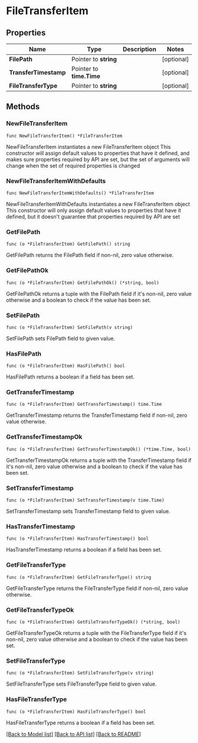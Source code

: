 # FileTransferItem

## Properties

Name | Type | Description | Notes
------------ | ------------- | ------------- | -------------
**FilePath** | Pointer to **string** |  | [optional] 
**TransferTimestamp** | Pointer to **time.Time** |  | [optional] 
**FileTransferType** | Pointer to **string** |  | [optional] 

## Methods

### NewFileTransferItem

`func NewFileTransferItem() *FileTransferItem`

NewFileTransferItem instantiates a new FileTransferItem object
This constructor will assign default values to properties that have it defined,
and makes sure properties required by API are set, but the set of arguments
will change when the set of required properties is changed

### NewFileTransferItemWithDefaults

`func NewFileTransferItemWithDefaults() *FileTransferItem`

NewFileTransferItemWithDefaults instantiates a new FileTransferItem object
This constructor will only assign default values to properties that have it defined,
but it doesn't guarantee that properties required by API are set

### GetFilePath

`func (o *FileTransferItem) GetFilePath() string`

GetFilePath returns the FilePath field if non-nil, zero value otherwise.

### GetFilePathOk

`func (o *FileTransferItem) GetFilePathOk() (*string, bool)`

GetFilePathOk returns a tuple with the FilePath field if it's non-nil, zero value otherwise
and a boolean to check if the value has been set.

### SetFilePath

`func (o *FileTransferItem) SetFilePath(v string)`

SetFilePath sets FilePath field to given value.

### HasFilePath

`func (o *FileTransferItem) HasFilePath() bool`

HasFilePath returns a boolean if a field has been set.

### GetTransferTimestamp

`func (o *FileTransferItem) GetTransferTimestamp() time.Time`

GetTransferTimestamp returns the TransferTimestamp field if non-nil, zero value otherwise.

### GetTransferTimestampOk

`func (o *FileTransferItem) GetTransferTimestampOk() (*time.Time, bool)`

GetTransferTimestampOk returns a tuple with the TransferTimestamp field if it's non-nil, zero value otherwise
and a boolean to check if the value has been set.

### SetTransferTimestamp

`func (o *FileTransferItem) SetTransferTimestamp(v time.Time)`

SetTransferTimestamp sets TransferTimestamp field to given value.

### HasTransferTimestamp

`func (o *FileTransferItem) HasTransferTimestamp() bool`

HasTransferTimestamp returns a boolean if a field has been set.

### GetFileTransferType

`func (o *FileTransferItem) GetFileTransferType() string`

GetFileTransferType returns the FileTransferType field if non-nil, zero value otherwise.

### GetFileTransferTypeOk

`func (o *FileTransferItem) GetFileTransferTypeOk() (*string, bool)`

GetFileTransferTypeOk returns a tuple with the FileTransferType field if it's non-nil, zero value otherwise
and a boolean to check if the value has been set.

### SetFileTransferType

`func (o *FileTransferItem) SetFileTransferType(v string)`

SetFileTransferType sets FileTransferType field to given value.

### HasFileTransferType

`func (o *FileTransferItem) HasFileTransferType() bool`

HasFileTransferType returns a boolean if a field has been set.


[[Back to Model list]](../README.md#documentation-for-models) [[Back to API list]](../README.md#documentation-for-api-endpoints) [[Back to README]](../README.md)


